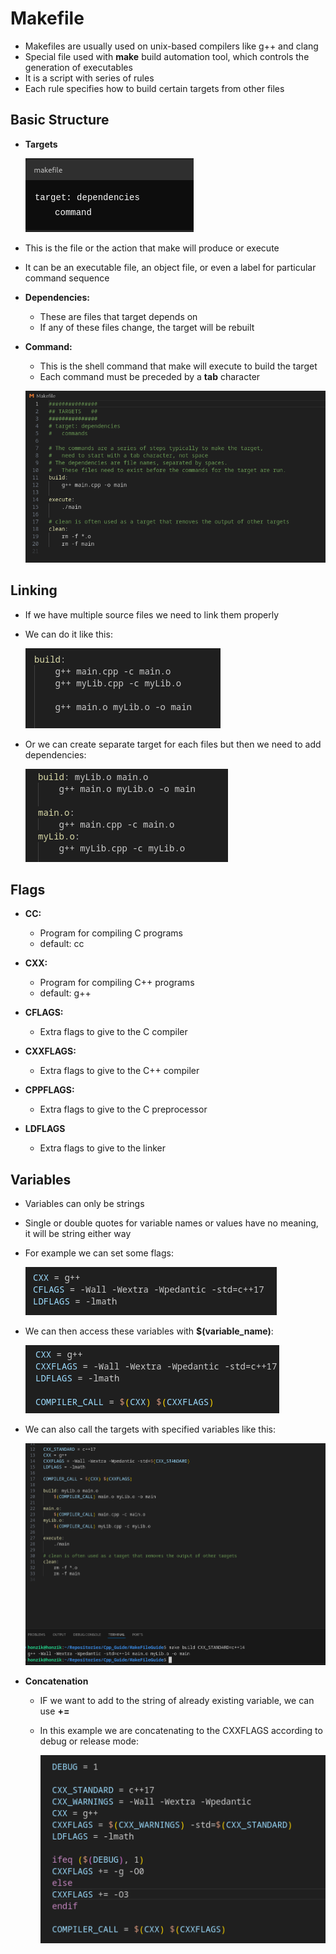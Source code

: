 # Makefile

- Makefiles are usually used on unix-based compilers like g++ and clang
- Special file used with **make** build automation tool, which controls the generation of executables
- It is a script with series of rules
- Each rule specifies how to build certain targets from other files

## Basic Structure
  
- **Targets**
   
  ![](Images/makeFileTargetSyntax.png)
  
- This is the file or the action that make will produce or execute
- It can be an executable file, an object file, or even a label for particular command sequence
- **Dependencies:** 
  - These are files that target depends on
  - If any of these files change, the target will be rebuilt
- **Command:**
  - This is the shell command that make will execute to build the target
  - Each command must be preceded by a **tab** character 

  ![](Images/basicMakeFile.png)


## Linking

- If we have multiple source files we need to link them properly
- We can do it like this:

  ![](Images/makefileLinking.png)

- Or we can create separate target for each files but then we need to add dependencies:

  ![](Images/makeFileLinkingDependencies.png)


## Flags

- **CC:** 
  - Program for compiling C programs
  - default: cc 

- **CXX:**
  - Program for compiling C++ programs
  - default: g++

- **CFLAGS:**
  - Extra flags to give to the C compiler

- **CXXFLAGS:**
  - Extra flags to give to the C++ compiler

- **CPPFLAGS:**
  - Extra  flags to give to the C preprocessor

- **LDFLAGS**
  - Extra flags to give to the linker 
  

## Variables

- Variables can only be strings
- Single or double quotes for variable names or values have no meaning, it will be string either way
- For example we can set some flags:

  ![](Images/makeFileVariables.png)

- We can then access these variables with **$(variable_name)**:

  ![](Images/makeFileVariableAccess.png)
  
- We can also call the targets with specified variables like this:

  ![](Images/makeFileVariablesSpecified.png)

- **Concatenation**
  
  - IF we want to add to the string of already existing variable, we can use **+=**
  - In this example we are concatenating to the CXXFLAGS according to debug or release mode:
  
     ![](Images/makeFileVariableConcatenation.png) 


